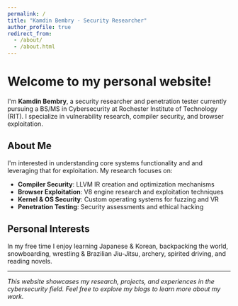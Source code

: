 ```yaml
---
permalink: /
title: "Kamdin Bembry - Security Researcher"
author_profile: true
redirect_from: 
  - /about/
  - /about.html
---
```



# Welcome to my personal website!

I'm **Kamdin Bembry**, a security researcher and penetration tester currently pursuing a BS/MS in Cybersecurity at Rochester Institute of Technology (RIT). I specialize in vulnerability research, compiler security, and browser exploitation.

## About Me

I'm interested in understanding core systems functionality and and leveraging that for exploitation. My research focuses on:

- **Compiler Security**: LLVM IR creation and optimization mechanisms
- **Browser Exploitation**: V8 engine research and exploitation techniques
- **Kernel & OS Security**: Custom operating systems for fuzzing and VR
- **Penetration Testing**: Security assessments and ethical hacking

## Personal Interests

In my free time I enjoy learning Japanese & Korean, backpacking the world, snowboarding, wrestling & Brazilian Jiu-Jitsu, archery, spirited driving, and reading novels.

-----

*This website showcases my research, projects, and experiences in the cybersecurity field. Feel free to explore my blogs to learn more about my work.*
